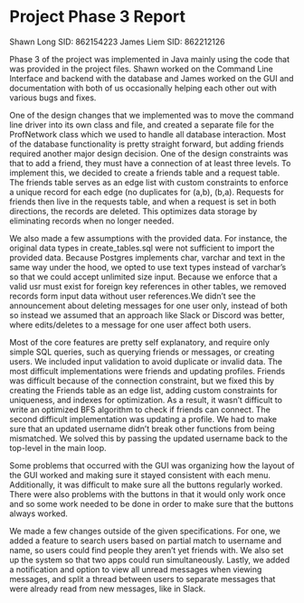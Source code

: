 # Project Phase 3 Report

Shawn Long SID: 862154223
James Liem SID: 862212126

Phase 3 of the project was implemented in Java mainly using the code that was provided in the project files. Shawn worked on the Command Line Interface and backend with the database and James worked on the GUI and documentation with both of us occasionally helping each other out with various bugs and fixes.

One of the design changes that we implemented was to move the command line driver into its own class and file, and created a separate file for the ProfNetwork class which we used to handle all database interaction. Most of the database functionality is pretty straight forward, but adding friends required another major design decision. One of the design constraints was that to add a friend, they must have a connection of at least three levels. To implement this, we decided to create a friends table and a request table. The friends table serves as an edge list with custom constraints to enforce a unique record for each edge (no duplicates for (a,b), (b,a). Requests for friends then live in the requests table, and when a request is set in both directions, the records are deleted. This optimizes data storage by eliminating records when no longer needed.

We also made a few assumptions with the provided data. For instance, the original data types in create_tables.sql were not sufficient to import the provided data. Because Postgres implements char, varchar and text in the same way under the hood, we opted to use text types instead of varchar’s so that we could accept unlimited size input. Because we enforce that a valid usr must exist for foreign key references in other tables, we removed records form input data without user references.We didn’t see the announcement about deleting messages for one user only, instead of both so instead we assumed that an approach like Slack or Discord was better, where edits/deletes to a message for one user affect both users. 

Most of the core features are pretty self explanatory, and require only simple SQL queries, such as querying friends or messages, or creating users. We included input validation to avoid duplicate or invalid data. The most difficult implementations were friends and updating profiles. Friends was difficult because of the connection constraint, but we fixed this by creating the Friends table as an edge list, adding custom constraints for uniqueness, and indexes for optimization. As a result, it wasn’t difficult to write an optimized BFS algorithm to check if friends can connect. The second difficult implementation was updating a profile. We had to make sure that an updated username didn’t break other functions from being mismatched. We solved this by passing the updated username back to the top-level in the main loop.

 Some problems that occurred with the GUI was organizing how the layout of the GUI worked and making sure it stayed consistent with each menu. Additionally, it was difficult to make sure all the buttons regularly worked. There were also problems with the buttons in that it would only work once and so some work needed to be done in order to make sure that the buttons always worked. 

We made a few changes outside of the given specifications. For one, we added a feature to search users based on partial match to username and name, so users could find people they aren’t yet friends with. We also set up the system so that two apps could run simultaneously. Lastly, we added a notification and option to view all unread messages when viewing messages, and split a thread between users to separate messages that were already read from new messages, like in Slack.
